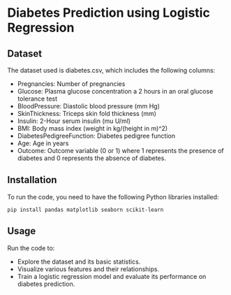 # Diabetes Prediction using Logistic Regression

## Dataset

The dataset used is diabetes.csv, which includes the following columns:

- Pregnancies: Number of pregnancies
- Glucose: Plasma glucose concentration a 2 hours in an oral glucose tolerance test
- BloodPressure: Diastolic blood pressure (mm Hg)
- SkinThickness: Triceps skin fold thickness (mm)
- Insulin: 2-Hour serum insulin (mu U/ml)
- BMI: Body mass index (weight in kg/(height in m)^2)
- DiabetesPedigreeFunction: Diabetes pedigree function
- Age: Age in years
- Outcome: Outcome variable (0 or 1) where 1 represents the presence of diabetes and 0 represents the absence of diabetes.

<!-- ## Objective -->

<!-- The objective of this project is to predict whether a patient has diabetes or not using logistic regression. -->

## Installation

To run the code, you need to have the following Python libraries installed:

```
pip install pandas matplotlib seaborn scikit-learn
```

## Usage

Run the code to:

- Explore the dataset and its basic statistics.
- Visualize various features and their relationships.
- Train a logistic regression model and evaluate its performance on diabetes prediction.
